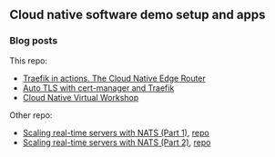 ## Cloud native software demo setup and apps

### Blog posts

This repo: 
- [Traefik in actions. The Cloud Native Edge Router](https://blog.yongweilun.me/traefik-in-actions-the-cloud-native-edge-router)
- [Auto TLS with cert-manager and Traefik](https://blog.yongweilun.me/auto-tls-with-cert-manager-and-traefik)
- [Cloud Native Virtual Workshop](https://nuwa.icu/workshop-cn21)

Other repo:
- [Scaling real-time servers with NATS (Part 1)](https://blog.yongweilun.me/scaling-real-time-servers-with-nats-part-1), [repo](https://github.com/WLun001/scaling-w)
- [Scaling real-time servers with NATS (Part 2)](https://blog.yongweilun.me/scaling-real-time-servers-with-nats-part-2), [repo](https://github.com/WLun001/scaling-w)
